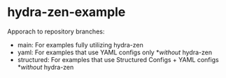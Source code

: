 # hydra-zen-example

Apporach to repository branches:
  - main: For examples fully utilizing hydra-zen
  - yaml: For examples that use YAML configs only **without* hydra-zen
  - structured: For examples that use Structured Configs + YAML configs **without* hydra-zen

